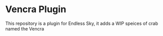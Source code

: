 # Vencra Plugin
This repository is a plugin for Endless Sky, it adds a WIP speices of crab named the Vencra
